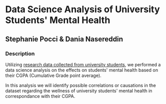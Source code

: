 # Data Science Analysis of University Students' Mental Health 
## Stephanie Pocci & Dania Nasereddin
### Description
Utilizing [research data collected from university students](https://www.kaggle.com/datasets/shariful07/student-mental-health), we performed a data science analysis on the effects on students' mental health based on their CGPA (Cumulative Grade point average).
<p> In this analysis we will identify possible correlations or causations in the dataset regarding the wellness of university students' mental health in correspondance with their CGPA.</p>

